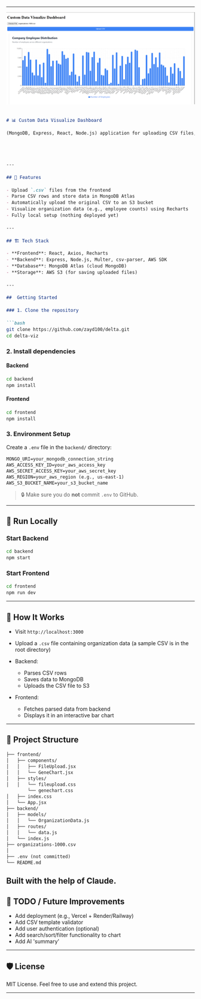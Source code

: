 

---
![Preview](prev.png)
````markdown

# 📊 Custom Data Visualize Dashboard

(MongoDB, Express, React, Node.js) application for uploading CSV files, storing their data in MongoDB, uploading the original file to AWS S3, and visually displaying the parsed data using interactive bar charts. Change and update the code to match your own csv files. This code is made for the 'organizations-1000.csv' in the root directory. 




---

## 🧠 Features

- Upload `.csv` files from the frontend
- Parse CSV rows and store data in MongoDB Atlas
- Automatically upload the original CSV to an S3 bucket
- Visualize organization data (e.g., employee counts) using Recharts
- Fully local setup (nothing deployed yet)

---

## 🏗️ Tech Stack

- **Frontend**: React, Axios, Recharts
- **Backend**: Express, Node.js, Multer, csv-parser, AWS SDK
- **Database**: MongoDB Atlas (cloud MongoDB)
- **Storage**: AWS S3 (for saving uploaded files)

---

##  Getting Started

### 1. Clone the repository

```bash
git clone https://github.com/zayd100/delta.git
cd delta-viz
````

### 2. Install dependencies

#### Backend

```bash
cd backend
npm install
```

#### Frontend

```bash
cd frontend
npm install
```

### 3. Environment Setup

Create a `.env` file in the `backend/` directory:

```env
MONGO_URI=your_mongodb_connection_string
AWS_ACCESS_KEY_ID=your_aws_access_key
AWS_SECRET_ACCESS_KEY=your_aws_secret_key
AWS_REGION=your_aws_region (e.g., us-east-1)
AWS_S3_BUCKET_NAME=your_s3_bucket_name
```

> 🔒 Make sure you do **not** commit `.env` to GitHub.

---

## 🧪 Run Locally

### Start Backend

```bash
cd backend
npm start
```

### Start Frontend 

```bash
cd frontend
npm run dev
```

---

## 📝 How It Works

* Visit `http://localhost:3000`
* Upload a `.csv` file containing organization data (a sample CSV is in the root directory)
* Backend:

  * Parses CSV rows
  * Saves data to MongoDB
  * Uploads the CSV file to S3
* Frontend:

  * Fetches parsed data from backend
  * Displays it in an interactive bar chart

---

## 📂 Project Structure

```
├── frontend/
│   ├── components/
│   │   ├── FileUpload.jsx
│   │   └── GeneChart.jsx
│   ├── styles/
│   │   └── fileupload.css
        └── genechart.css
│   ├── index.css
│   └── App.jsx
├── backend/
│   ├── models/
│   │   └── OrganizationData.js
│   ├── routes/
│   │   └── data.js
│   └── index.js
├── organizations-1000.csv
│   
├── .env (not committed)
└── README.md
```
Built with the help of Claude.
---

## 📌 TODO / Future Improvements

* Add deployment (e.g., Vercel + Render/Railway)
* Add CSV template validator
* Add user authentication (optional)
* Add search/sort/filter functionality to chart
* Add AI 'summary'

---

## 🛡️ License

MIT License. Feel free to use and extend this project.

---

